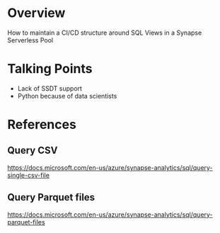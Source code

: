# Overview
How to maintain a CI/CD structure around SQL Views in a Synapse Serverless Pool

# Talking Points
- Lack of SSDT support
- Python because of data scientists



# References

## Query CSV

https://docs.microsoft.com/en-us/azure/synapse-analytics/sql/query-single-csv-file

## Query Parquet files

https://docs.microsoft.com/en-us/azure/synapse-analytics/sql/query-parquet-files
